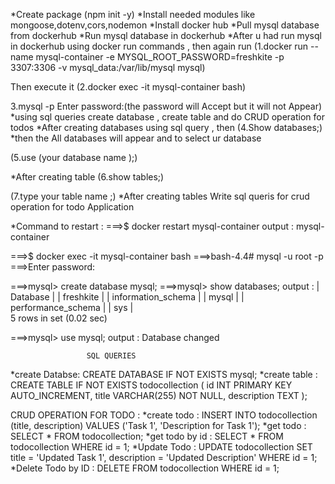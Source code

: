 *Create package (npm init -y)
 *Install needed modules like mongoose,dotenv,cors,nodemon 
 *Install docker hub 
 *Pull mysql database from dockerhub 
 *Run mysql database in dockerhub 
 *After u had run mysql in dockerhub using docker run commands , then again run (1.docker run --name mysql-container -e MYSQL_ROOT_PASSWORD=freshkite -p 3307:3306 -v mysql_data:/var/lib/mysql mysql)

Then execute it 
(2.docker exec -it mysql-container bash)

3.mysql -p Enter password:(the password will Accept but it will not Appear) *using sql queries create database , create table and do CRUD operation for todos *After creating databases using sql query , then
 (4.Show databases;) *then the All databases will appear and to select ur database

  (5.use (your database name );) 

  *After creating table 
  (6.show tables;) 

  (7.type your table name ;) *After creating tables Write sql queris for crud operation for todo Application 

  *Command to restart :
===>$ docker restart mysql-container output : mysql-container

===>$ docker exec -it mysql-container bash ===>bash-4.4# mysql -u root -p ===>Enter password:

===>mysql> create database mysql; ===>mysql> show databases;
 output : 
      | Database |
           | freshkite | 
           | information_schema | 
           | mysql | 
           | performance_schema |
            | sys |  
5 rows in set (0.02 sec)

===>mysql> use mysql; 
output : 
    Database changed

                     SQL QUERIES
*create Databse: CREATE DATABASE IF NOT EXISTS mysql;
 *create table : CREATE TABLE IF NOT EXISTS todocollection ( id INT PRIMARY KEY AUTO_INCREMENT, title VARCHAR(255) NOT NULL, description TEXT );

CRUD OPERATION FOR TODO : 
          *create todo : INSERT INTO todocollection (title, description) VALUES ('Task 1', 'Description for Task 1'); 
          *get todo : SELECT * FROM todocollection; 
          *get todo by id : SELECT * FROM todocollection WHERE id = 1; 
          *Update Todo : UPDATE todocollection SET title = 'Updated Task 1', description = 'Updated Description' WHERE id = 1; 
          *Delete Todo by ID : DELETE FROM todocollection WHERE id = 1;
